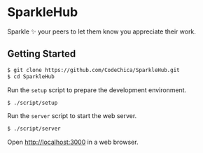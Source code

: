 # SparkleHub

Sparkle  ✨ your peers to let them know you appreciate their work.

## Getting Started

```bash
$ git clone https://github.com/CodeChica/SparkleHub.git
$ cd SparkleHub
```

Run the `setup` script to prepare the development environment.

```bash
$ ./script/setup
```

Run the `server` script to start the web server.

```bash
$ ./script/server
```

Open [http://localhost:3000](http://localhost:3000) in a web browser.
